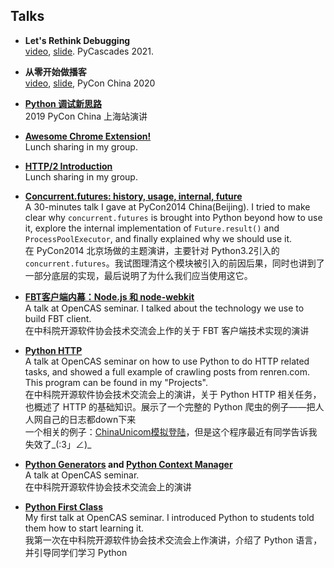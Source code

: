 ## Talks

* **Let's Rethink Debugging**  
[video](https://www.youtube.com/watch?v=eXlTVrNZ67Q), [slide](https://laike9m.github.io/Slides/Let's%20Rethink%20Debugging%20-%20PyCascades%202021.html). PyCascades 2021.

* **从零开始做播客**  
[video](https://www.bilibili.com/video/BV1Lp4y1B7RV), [slide](https://drive.google.com/file/d/19-o_O7s6nLiCAMOazoxwk5WQPGCfbwKT/view?usp=sharing), PyCon China 2020

* [**Python 调试新思路**](https://yanshuo.io/assets/player/?deck=5d6c9136d37616007449891e#/)  
2019 PyCon China 上海站演讲

* [**Awesome Chrome Extension!**](https://laike9m.github.io/Slides/Awesome%20Chrome%20Extensions!.pdf)   
Lunch sharing in my group.

* [**HTTP/2 Introduction**](https://laike9m.github.io/Slides/HTTP_2%20Introduction.pdf)   
Lunch sharing in my group.

* [**Concurrent.futures: history, usage, internal, future**](https://laike9m.github.io/Slides/PyCon2014-concurrent.futures.html)  
A 30-minutes talk I gave at PyCon2014 China(Beijing). I tried to make clear why `concurrent.futures` is brought into Python beyond how to use it, explore the internal implementation of `Future.result()` and `ProcessPoolExecutor`, and finally explained why we should use it.    
在 PyCon2014 北京场做的主题演讲，主要针对 Python3.2引入的 `concurrent.futures`。我试图理清这个模块被引入的前因后果，同时也讲到了一部分底层的实现，最后说明了为什么我们应当使用这它。   

* [**FBT客户端内幕：Node.js 和 node-webkit**](https://laike9m.github.io/Slides/node-and-nw.html)  
A talk at OpenCAS seminar. I talked about the technology we use to build FBT client.    
在中科院开源软件协会技术交流会上作的关于 FBT 客户端技术实现的演讲  

* [**Python HTTP**](https://laike9m.github.io/Slides/Python%20HTTP.pdf)    
A talk at OpenCAS seminar on how to use Python to do HTTP related tasks, and showed a full example of crawling posts from renren.com. This program can be found in my "Projects".  
在中科院开源软件协会技术交流会上的演讲，关于 Python HTTP 相关任务，也概述了 HTTP 的基础知识。展示了一个完整的 Python 爬虫的例子——把人人网自己的日志都down下来   
一个相关的例子：[ChinaUnicom模拟登陆](https://laike9m.github.io/Slides/ChinaUnicom%E6%A8%A1%E6%8B%9F%E7%99%BB%E9%99%86.pdf)，但是这个程序最近有同学告诉我失效了_(:3」∠)_

* **[Python Generators](https://laike9m.github.io/Slides/Python%20Generators.pdf) and [Python Context Manager](https://laike9m.github.io/Slides/Python%20Context%20Manager.pdf)**  
A talk at OpenCAS seminar.   
在中科院开源软件协会技术交流会上的演讲

* [**Python First Class**](https://laike9m.github.io/Slides/Python.pdf)    
My first talk at OpenCAS seminar. I introduced Python to students told them how to start learning it.  
我第一次在中科院开源软件协会技术交流会上作演讲，介绍了 Python 语言，并引导同学们学习 Python